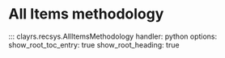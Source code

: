 # All Items methodology

::: clayrs.recsys.AllItemsMethodology
    handler: python
    options:
        show_root_toc_entry: true
        show_root_heading: true
